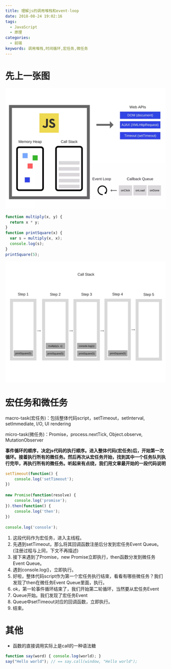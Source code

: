 ```yaml
---
title: 理解js的调用堆栈和event-loop
date: 2018-08-24 19:02:16
tags:
  - JavaScript
  - 原理
categories:
  - 前端
keywords: 调用堆栈,时间循环,宏任务,微任务
---
```


# 先上一张图

![](https://raw.githubusercontent.com/LouisGo/image-hosting/master/event-loop.png)

```javascript
function multiply(x, y) {
  return x * y;
}
function printSquare(x) {
  var s = multiply(x, x);
  console.log(s);
}
printSquare(5);

```

![](https://raw.githubusercontent.com/LouisGo/image-hosting/master/call-stack.png)

# 宏任务和微任务

macro-task(宏任务)：包括整体代码script，setTimeout，setInterval, setImmediate, I/O, UI rendering

micro-task(微任务)：Promise，process.nextTick, Object.observe, MutationObserver


**事件循环的顺序，决定js代码的执行顺序。进入整体代码(宏任务)后，开始第一次循环。接着执行所有的微任务。然后再次从宏任务开始，找到其中一个任务队列执行完毕，再执行所有的微任务。听起来有点绕，我们用文章最开始的一段代码说明**


```javascript
setTimeout(function() {
    console.log('setTimeout');
})

new Promise(function(resolve) {
    console.log('promise');
}).then(function() {
    console.log('then');
})

console.log('console');
```

1. 这段代码作为宏任务，进入主线程。
2. 先遇到setTimeout，那么将其回调函数注册后分发到宏任务Event Queue。(注册过程与上同，下文不再描述)
3. 接下来遇到了Promise，new Promise立即执行，then函数分发到微任务Event Queue。
4. 遇到console.log()，立即执行。
5. 好啦，整体代码script作为第一个宏任务执行结束，看看有哪些微任务？我们发现了then在微任务Event Queue里面，执行。
6. ok，第一轮事件循环结束了，我们开始第二轮循环，当然要从宏任务Event 
7. Queue开始。我们发现了宏任务Event 
8. Queue中setTimeout对应的回调函数，立即执行。
9. 结束。

# 其他

- 函数的直接调用实际上是call的一种语法糖
```javascript
function say(word) { console.log(world); } 
say("Hello world"); // == say.call(window, "Hello world"); 
```